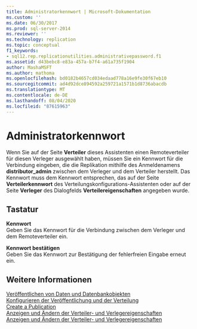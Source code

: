 ```yaml
---
title: Administratorkennwort | Microsoft-Dokumentation
ms.custom: ''
ms.date: 06/30/2017
ms.prod: sql-server-2014
ms.reviewer: ''
ms.technology: replication
ms.topic: conceptual
f1_keywords:
- sql12.rep.replicationutilities.administrativepassword.f1
ms.assetid: d43bebc8-e83a-457a-b7f4-a61a735f1904
author: MashaMSFT
ms.author: mathoma
ms.openlocfilehash: bd0182b4657cd034edaad778a16e9fe30f67eb10
ms.sourcegitcommit: ad4d92dce894592a259721a1571b1d8736abacdb
ms.translationtype: MT
ms.contentlocale: de-DE
ms.lasthandoff: 08/04/2020
ms.locfileid: "87615963"
---
```

# <a name="administrative-password"></a>Administratorkennwort
  Wenn Sie auf der Seite **Verteiler** dieses Assistenten einen Remoteverteiler für diesen Verleger ausgewählt haben, müssen Sie ein Kennwort für die Verbindung eingeben, die die Replikation mithilfe des Anmeldenamens **distributor_admin** zwischen dem Verleger und dem Verteiler herstellt. Das Kennwort muss dem Kennwort entsprechen, das auf der Seite **Verteilerkennwort** des Verteilungskonfigurations-Assistenten oder auf der Seite **Verleger** des Dialogfelds **Verteilereigenschaften** angegeben wurde.  
  
## <a name="options"></a>Tastatur  
 **Kennwort**  
 Geben Sie das Kennwort für die Verbindung zwischen dem Verleger und dem Remoteverteiler ein.  
  
 **Kennwort bestätigen**  
 Geben Sie das Kennwort zur Bestätigung der fehlerfreien Eingabe erneut ein.  
  
## <a name="see-also"></a>Weitere Informationen  
 [Veröffentlichen von Daten und Datenbankobjekten](publish/publish-data-and-database-objects.md)   
 [Konfigurieren der Veröffentlichung und der Verteilung](configure-publishing-and-distribution.md)   
 [Create a Publication](publish/create-a-publication.md)   
 [Anzeigen und Ändern der Verteiler- und Verlegereigenschaften](view-and-modify-distributor-and-publisher-properties.md)   
 [Anzeigen und Ändern der Verteiler- und Verlegereigenschaften](view-and-modify-distributor-and-publisher-properties.md)  
  
  
